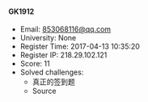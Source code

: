 #### GK1912  

* Email: 853068116@qq.com  
* University: None  
* Register Time: 2017-04-13 10:35:20  
* Register IP: 218.29.102.121  
* Score: 11  
* Solved challenges: 
  * 真正的签到题  
  * Source  
